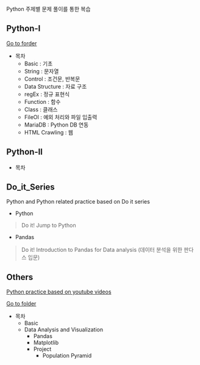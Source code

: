 Python 주제별 문제 풀이를 통한 복습

## Python-I 
[Go to forder](https://github.com/jungmyung-kr/Python_Review/tree/main/Python-I)

* 목차
  * Basic : 기초
  * String : 문자열
  * Control : 조건문, 반복문 
  * Data Structure : 자료 구조
  * regEx : 정규 표현식
  * Function : 함수
  * Class : 클래스
  * FileOI : 예외 처리와 파일 입출력
  * MariaDB : Python DB 연동
  * HTML Crawling : 웹

## Python-II

* 목차

## Do_it_Series

Python and Python related practice based on Do it series

* Python
> Do it! Jump to Python

* Pandas
> Do it! Introduction to Pandas for Data analysis (데이터 분석을 위한 판다스 입문)


## Others

[Python practice based on youtube videos](https://youtube.com/@nadocoding)  

[Go to folder](https://github.com/jungmyung-kr/Python_Review/tree/main/Others)
* 목차 
  * Basic
  * Data Analysis and Visualization
    * Pandas
    * Matplotlib 
    * Project 
      * Population Pyramid
